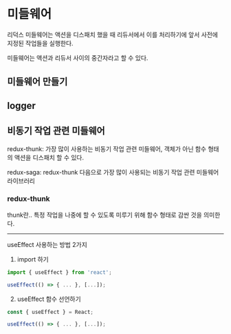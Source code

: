# 미들웨어

리덕스 미들웨어는 액션을 디스패치 했을 때 리듀서에서 이를 처리하기에 앞서 사전에 지정된 작업들을 실행한다.

미들웨어는 액션과 리듀서 사이의 중간자라고 할 수 있다.

## 미들웨어 만들기


## logger


## 비동기 작업 관련 미들웨어

redux-thunk: 가장 많이 사용하는 비동기 작업 관련 미들웨어, 객체가 아닌 함수 형태의 액션을 디스패치 할 수 있다.

redux-saga: redux-thunk 다음으로 가장 많이 사용되는 비동기 작업 관련 미들웨어 라이브러리

### redux-thunk

thunk란..
특정 작업을 나중에 할 수 있도록 미루기 위해 함수 형태로 감싼 것을 의미한다.





---

useEffect 사용하는 방법 2가지
1. import 하기

```javascript
import { useEffect } from 'react';

useEffect(() => { ... }, [...]);
```


2. useEffect 함수 선언하기

```javascript
const { useEffect } = React;

useEffect(() => { ... }, [...]);
```